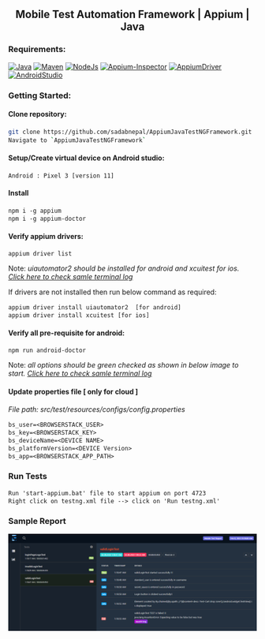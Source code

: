 <h2 align="center"> Mobile Test Automation Framework | Appium | Java</h2>


### Requirements:
[![Java](https://img.shields.io/badge/-JDK-%23007396?logo=java&logoColor=black&)](https://www.oracle.com/java/technologies/downloads/)
[![Maven](https://img.shields.io/badge/-Apache%20Maven-black?logo=Apache%20Maven&logoColor=C71A36)](https://maven.apache.org/download.cgi)
[![NodeJs](https://img.shields.io/badge/-NodeJS-%23339933?logo=npm)](https://nodejs.org/en/download/)
[![Appium-Inspector](https://img.shields.io/badge/-Appium%20Inspector-662d91?logo=appium&logoColor=black)](https://github.com/appium/appium-inspector/releases)
[![AppiumDriver](https://img.shields.io/badge/-Appium%20Driver-662d91?logo=Appium&logoColor=white)](https://appiumpro.com/editions/122-installing-appium-20-and-the-driver-and-plugins-cli)
[![AndroidStudio](https://img.shields.io/badge/-Android%20Studio-3DDC84?logo=android-studio&logoColor=white)](https://developer.android.com/studio)

### Getting Started:

#### Clone repository:
```bash
git clone https://github.com/sadabnepal/AppiumJavaTestNGFramework.git
Navigate to `AppiumJavaTestNGFramework`
```
#### Setup/Create virtual device on Android studio:
```
Android : Pixel 3 [version 11]
```
#### Install
```
npm i -g appium
npm i -g appium-doctor
```
#### Verify appium drivers:
```
appium driver list
```
Note: <i>uiautomator2 should be installed for android and xcuitest for ios. [Click here to check samle terminal log](sample/appium_driver_list.png) </i>


If drivers are not installed then run below command as required:
```
appium driver install uiautomator2  [for android]
appium driver install xcuitest [for ios]
```

#### Verify all pre-requisite for android:
```
npm run android-doctor
```
Note: <i>all options should be green checked as shown in below image to start.  [Click here to check samle terminal log](sample/android_config.png) </i>


#### Update properties file [ only for cloud ]
<i>File path: src/test/resources/configs/config.properties</i>
```
bs_user=<BROWSERSTACK_USER>
bs_key=<BROWSERSTACK_KEY>
bs_deviceName=<DEVICE NAME>
bs_platformVersion=<DEVICE Version>
bs_app=<BROWSERSTACK_APP_PATH>
```

### Run Tests
```
Run 'start-appium.bat' file to start appium on port 4723
Right click on testng.xml file --> click on 'Run testng.xml'
```

### Sample Report
![sample_report.png](sample/sample_report.png)
